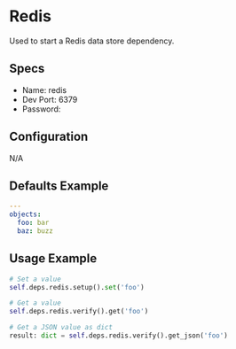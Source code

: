 Redis
======
Used to start a Redis data store dependency.

## Specs

* Name: redis
* Dev Port: 6379
* Password:

## Configuration

N/A

## Defaults Example

```yaml
---
objects:
  foo: bar
  baz: buzz
```

## Usage Example

```python
# Set a value
self.deps.redis.setup().set('foo')

# Get a value
self.deps.redis.verify().get('foo')

# Get a JSON value as dict
result: dict = self.deps.redis.verify().get_json('foo')
```
